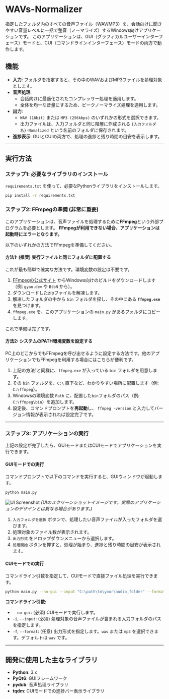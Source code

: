 # WAVs-Normalizer

指定したフォルダ内のすべての音声ファイル（WAV/MP3）を、会話向けに聞きやすい音量レベルに一括で整音（ノーマライズ）するWindows向けアプリケーションです。
このアプリケーションは、GUI（グラフィカルユーザーインターフェース）モードと、CUI（コマンドラインインターフェース）モードの両方で動作します。

## 機能
- **入力**: フォルダを指定すると、その中のWAVおよびMP3ファイルを処理対象とします。
- **音声処理**:
    - 会話向けに最適化されたコンプレッサー処理を適用します。
    - 全体を均一な音量にするため、ピークノーマライズ処理を適用します。
- **出力**:
    - `WAV (16bit)` または `MP3 (256kbps)` のいずれかの形式を選択できます。
    - 出力ファイルは、入力フォルダと同じ階層に作成される `{入力フォルダ名}-Nomalized` という名前のフォルダに保存されます。
- **進捗表示**: GUIとCUIの両方で、処理の進捗と残り時間の目安を表示します。

---

## 実行方法

### ステップ1: 必要なライブラリのインストール
`requirements.txt` を使って、必要なPythonライブラリをインストールします。
```bash
pip install -r requirements.txt
```

### ステップ2: FFmpegの準備 (非常に重要)
このアプリケーションは、音声ファイルを処理するために**FFmpeg**という外部プログラムを必要とします。
**FFmpegが利用できない場合、アプリケーションは起動時にエラーとなります。**

以下のいずれかの方法でFFmpegを準備してください。

#### 方法1: (推奨) 実行ファイルと同じフォルダに配置する
これが最も簡単で確実な方法です。環境変数の設定は不要です。

1.  [FFmpegの公式サイト](https://ffmpeg.org/download.html) からWindows向けのビルドをダウンロードします（例: `gyan.dev` や `BtbN` から）。
2.  ダウンロードしたzipファイルを解凍します。
3.  解凍したフォルダの中から `bin` フォルダを探し、その中にある **`ffmpeg.exe`** を見つけます。
4.  `ffmpeg.exe` を、このアプリケーションの `main.py` があるフォルダにコピーします。

これで準備は完了です。

#### 方法2: システムのPATH環境変数を設定する
PC上のどこからでもFFmpegを呼び出せるように設定する方法です。他のアプリケーションでもFFmpegを利用する場合にはこちらが便利です。

1.  上記の方法1と同様に、`ffmpeg.exe` が入っている `bin` フォルダを用意します。
2.  その `bin` フォルダを、`C:\` 直下など、わかりやすい場所に配置します（例: `C:\ffmpeg`）。
3.  Windowsの環境変数 `Path` に、配置した`bin`フォルダのパス（例: `C:\ffmpeg\bin`）を追加します。
4.  設定後、コマンドプロンプトを**再起動**し、 `ffmpeg -version` と入力してバージョン情報が表示されれば設定完了です。

---

### ステップ3: アプリケーションの実行
上記の設定が完了したら、GUIモードまたはCUIモードでアプリケーションを実行できます。

#### GUIモードでの実行
コマンドプロンプトで以下のコマンドを実行すると、GUIウィンドウが起動します。
```bash
python main.py
```
![UI Screenshot](https://i.ibb.co/L6V55hG/screenshot.png)
*(UIのスクリーンショットイメージです。実際のアプリケーションのデザインとは異なる場合があります。)*

1.  `入力フォルダを選択` ボタンで、処理したい音声ファイルが入ったフォルダを選びます。
2.  処理対象のファイル数が表示されます。
3.  `出力形式` をドロップダウンメニューから選択します。
4.  `処理開始` ボタンを押すと、処理が始まり、進捗と残り時間の目安が表示されます。

#### CUIモードでの実行
コマンドライン引数を指定して、CUIモードで直接ファイル処理を実行できます。
```bash
python main.py --no-gui --input "C:\path\to\your\audio_folder" --format mp3
```

**コマンドライン引数:**
- `--no-gui`: (必須) CUIモードで実行します。
- `-i`, `--input`: (必須) 処理対象の音声ファイルが含まれる入力フォルダのパスを指定します。
- `-f`, `--format`: (任意) 出力形式を指定します。`wav` または `mp3` を選択できます。デフォルトは `wav` です。

---

## 開発に使用した主なライブラリ
- **Python**: 3.x
- **PyQt6**: GUIフレームワーク
- **pydub**: 音声処理ライブラリ
- **tqdm**: CUIモードでの進捗バー表示ライブラリ